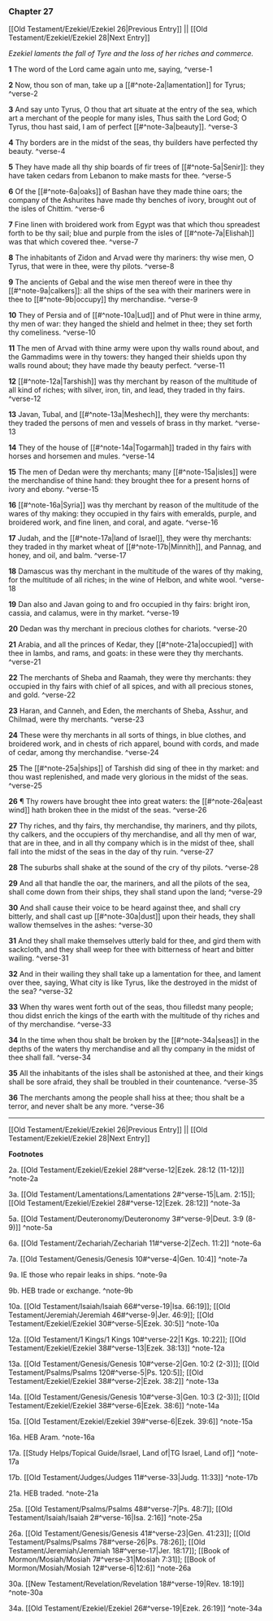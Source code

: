 ### Chapter 27

[[Old Testament/Ezekiel/Ezekiel 26|Previous Entry]]  ||  [[Old Testament/Ezekiel/Ezekiel 28|Next Entry]]

*Ezekiel laments the fall of Tyre and the loss of her riches and commerce.*

**1**  The word of the Lord came again unto me, saying, ^verse-1

**2**  Now, thou son of man, take up a [[#^note-2a|lamentation]] for Tyrus; ^verse-2

**3**  And say unto Tyrus, O thou that art situate at the entry of the sea, which art a merchant of the people for many isles, Thus saith the Lord God; O Tyrus, thou hast said, I am of perfect [[#^note-3a|beauty]]. ^verse-3

**4**  Thy borders are in the midst of the seas, thy builders have perfected thy beauty. ^verse-4

**5**  They have made all thy ship boards of fir trees of [[#^note-5a|Senir]]: they have taken cedars from Lebanon to make masts for thee. ^verse-5

**6**  Of the [[#^note-6a|oaks]] of Bashan have they made thine oars; the company of the Ashurites have made thy benches of ivory, brought out of the isles of Chittim. ^verse-6

**7**  Fine linen with broidered work from Egypt was that which thou spreadest forth to be thy sail; blue and purple from the isles of [[#^note-7a|Elishah]] was that which covered thee. ^verse-7

**8**  The inhabitants of Zidon and Arvad were thy mariners: thy wise men, O Tyrus, that were in thee, were thy pilots. ^verse-8

**9**  The ancients of Gebal and the wise men thereof were in thee thy [[#^note-9a|calkers]]: all the ships of the sea with their mariners were in thee to [[#^note-9b|occupy]] thy merchandise. ^verse-9

**10**  They of Persia and of [[#^note-10a|Lud]] and of Phut were in thine army, thy men of war: they hanged the shield and helmet in thee; they set forth thy comeliness. ^verse-10

**11**  The men of Arvad with thine army were upon thy walls round about, and the Gammadims were in thy towers: they hanged their shields upon thy walls round about; they have made thy beauty perfect. ^verse-11

**12**  [[#^note-12a|Tarshish]] was thy merchant by reason of the multitude of all kind of riches; with silver, iron, tin, and lead, they traded in thy fairs. ^verse-12

**13**  Javan, Tubal, and [[#^note-13a|Meshech]], they were thy merchants: they traded the persons of men and vessels of brass in thy market. ^verse-13

**14**  They of the house of [[#^note-14a|Togarmah]] traded in thy fairs with horses and horsemen and mules. ^verse-14

**15**  The men of Dedan were thy merchants; many [[#^note-15a|isles]] were the merchandise of thine hand: they brought thee for a present horns of ivory and ebony. ^verse-15

**16**  [[#^note-16a|Syria]] was thy merchant by reason of the multitude of the wares of thy making: they occupied in thy fairs with emeralds, purple, and broidered work, and fine linen, and coral, and agate. ^verse-16

**17**  Judah, and the [[#^note-17a|land of Israel]], they were thy merchants: they traded in thy market wheat of [[#^note-17b|Minnith]], and Pannag, and honey, and oil, and balm. ^verse-17

**18**  Damascus was thy merchant in the multitude of the wares of thy making, for the multitude of all riches; in the wine of Helbon, and white wool. ^verse-18

**19**  Dan also and Javan going to and fro occupied in thy fairs: bright iron, cassia, and calamus, were in thy market. ^verse-19

**20**  Dedan was thy merchant in precious clothes for chariots. ^verse-20

**21**  Arabia, and all the princes of Kedar, they [[#^note-21a|occupied]] with thee in lambs, and rams, and goats: in these were they thy merchants. ^verse-21

**22**  The merchants of Sheba and Raamah, they were thy merchants: they occupied in thy fairs with chief of all spices, and with all precious stones, and gold. ^verse-22

**23**  Haran, and Canneh, and Eden, the merchants of Sheba, Asshur, and Chilmad, were thy merchants. ^verse-23

**24**  These were thy merchants in all sorts of things, in blue clothes, and broidered work, and in chests of rich apparel, bound with cords, and made of cedar, among thy merchandise. ^verse-24

**25**  The [[#^note-25a|ships]] of Tarshish did sing of thee in thy market: and thou wast replenished, and made very glorious in the midst of the seas. ^verse-25

**26**  ¶ Thy rowers have brought thee into great waters: the [[#^note-26a|east wind]] hath broken thee in the midst of the seas. ^verse-26

**27**  Thy riches, and thy fairs, thy merchandise, thy mariners, and thy pilots, thy calkers, and the occupiers of thy merchandise, and all thy men of war, that are in thee, and in all thy company which is in the midst of thee, shall fall into the midst of the seas in the day of thy ruin. ^verse-27

**28**  The suburbs shall shake at the sound of the cry of thy pilots. ^verse-28

**29**  And all that handle the oar, the mariners, and all the pilots of the sea, shall come down from their ships, they shall stand upon the land; ^verse-29

**30**  And shall cause their voice to be heard against thee, and shall cry bitterly, and shall cast up [[#^note-30a|dust]] upon their heads, they shall wallow themselves in the ashes: ^verse-30

**31**  And they shall make themselves utterly bald for thee, and gird them with sackcloth, and they shall weep for thee with bitterness of heart and bitter wailing. ^verse-31

**32**  And in their wailing they shall take up a lamentation for thee, and lament over thee, saying, What city is like Tyrus, like the destroyed in the midst of the sea? ^verse-32

**33**  When thy wares went forth out of the seas, thou filledst many people; thou didst enrich the kings of the earth with the multitude of thy riches and of thy merchandise. ^verse-33

**34**  In the time when thou shalt be broken by the [[#^note-34a|seas]] in the depths of the waters thy merchandise and all thy company in the midst of thee shall fall. ^verse-34

**35**  All the inhabitants of the isles shall be astonished at thee, and their kings shall be sore afraid, they shall be troubled in their countenance. ^verse-35

**36**  The merchants among the people shall hiss at thee; thou shalt be a terror, and never shalt be any more. ^verse-36


---
[[Old Testament/Ezekiel/Ezekiel 26|Previous Entry]]  ||  [[Old Testament/Ezekiel/Ezekiel 28|Next Entry]]


**Footnotes**


2a. [[Old Testament/Ezekiel/Ezekiel 28#^verse-12|Ezek. 28:12 (11-12)]] ^note-2a

3a. [[Old Testament/Lamentations/Lamentations 2#^verse-15|Lam. 2:15]]; [[Old Testament/Ezekiel/Ezekiel 28#^verse-12|Ezek. 28:12]] ^note-3a

5a. [[Old Testament/Deuteronomy/Deuteronomy 3#^verse-9|Deut. 3:9 (8-9)]] ^note-5a

6a. [[Old Testament/Zechariah/Zechariah 11#^verse-2|Zech. 11:2]] ^note-6a

7a. [[Old Testament/Genesis/Genesis 10#^verse-4|Gen. 10:4]] ^note-7a

9a. IE those who repair leaks in ships. ^note-9a

9b. HEB trade or exchange. ^note-9b

10a. [[Old Testament/Isaiah/Isaiah 66#^verse-19|Isa. 66:19]]; [[Old Testament/Jeremiah/Jeremiah 46#^verse-9|Jer. 46:9]]; [[Old Testament/Ezekiel/Ezekiel 30#^verse-5|Ezek. 30:5]] ^note-10a

12a. [[Old Testament/1 Kings/1 Kings 10#^verse-22|1 Kgs. 10:22]]; [[Old Testament/Ezekiel/Ezekiel 38#^verse-13|Ezek. 38:13]] ^note-12a

13a. [[Old Testament/Genesis/Genesis 10#^verse-2|Gen. 10:2 (2-3)]]; [[Old Testament/Psalms/Psalms 120#^verse-5|Ps. 120:5]]; [[Old Testament/Ezekiel/Ezekiel 38#^verse-2|Ezek. 38:2]] ^note-13a

14a. [[Old Testament/Genesis/Genesis 10#^verse-3|Gen. 10:3 (2-3)]]; [[Old Testament/Ezekiel/Ezekiel 38#^verse-6|Ezek. 38:6]] ^note-14a

15a. [[Old Testament/Ezekiel/Ezekiel 39#^verse-6|Ezek. 39:6]] ^note-15a

16a. HEB Aram. ^note-16a

17a. [[Study Helps/Topical Guide/Israel, Land of|TG Israel, Land of]] ^note-17a

17b. [[Old Testament/Judges/Judges 11#^verse-33|Judg. 11:33]] ^note-17b

21a. HEB traded. ^note-21a

25a. [[Old Testament/Psalms/Psalms 48#^verse-7|Ps. 48:7]]; [[Old Testament/Isaiah/Isaiah 2#^verse-16|Isa. 2:16]] ^note-25a

26a. [[Old Testament/Genesis/Genesis 41#^verse-23|Gen. 41:23]]; [[Old Testament/Psalms/Psalms 78#^verse-26|Ps. 78:26]]; [[Old Testament/Jeremiah/Jeremiah 18#^verse-17|Jer. 18:17]]; [[Book of Mormon/Mosiah/Mosiah 7#^verse-31|Mosiah 7:31]]; [[Book of Mormon/Mosiah/Mosiah 12#^verse-6|12:6]] ^note-26a

30a. [[New Testament/Revelation/Revelation 18#^verse-19|Rev. 18:19]] ^note-30a

34a. [[Old Testament/Ezekiel/Ezekiel 26#^verse-19|Ezek. 26:19]] ^note-34a